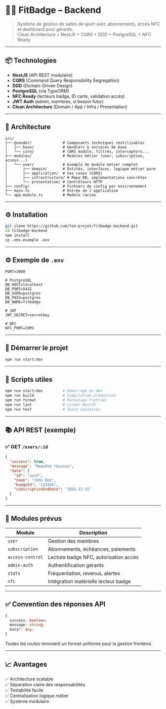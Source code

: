 # 🏋️‍♂️ FitBadge – Backend

> Système de gestion de salles de sport avec abonnements, accès NFC et dashboard pour gérants.  
> Clean Architecture + NestJS + CQRS + DDD + PostgreSQL + NFC Ready

---

## 📦 Technologies

- **NestJS** (API REST modulaire)
- **CQRS** (Command Query Responsibility Segregation)
- **DDD** (Domain-Driven Design)
- **PostgreSQL** (via TypeORM)
- **NFC Ready** (lecteurs badge, ID carte, validation accès)
- **JWT Auth** (admin, membres, si besoin futur)
- **Clean Architecture** (Domain / App / Infra / Presentation)

---

## 🧱 Architecture

```
src/
├── @vendor/              # Composants techniques réutilisables
│   ├── base/             # Handlers & services de base
│   └── core/             # CQRS module, filtres, interceptors...
├── modules/              # Modules métier (user, subscription, access...)
│   └── user/             # Exemple de module métier complet
│       ├── domain/       # Entités, interfaces, logique métier pure
│       ├── application/  # Use cases (CQRS)
│       ├── infrastructure/ # Repo DB, implémentations concrètes
│       └── presentation/ # Contrôleurs HTTP
├── config/               # Fichiers de config par environnement
├── main.ts               # Entrée de l'application
└── app.module.ts         # Module racine
```

---

## ⚙️ Installation

```bash
git clone https://github.com/ton-projet/fitbadge-backend.git
cd fitbadge-backend
npm install
cp .env.example .env
```

---

## ⚙️ Exemple de `.env`

```
PORT=3000

# PostgreSQL
DB_HOST=localhost
DB_PORT=5432
DB_USER=postgres
DB_PASS=postgres
DB_NAME=fitbadge

# JWT
JWT_SECRET=secretkey

# NFC
NFC_PORT=COM3
```

---

## 🚀 Démarrer le projet

```bash
npm run start:dev
```

---

## 🧪 Scripts utiles

```bash
npm run start:dev         # Démarrage en dev
npm run build             # Compilation production
npm run format            # Formatage Prettier
npm run lint              # Linter NestJS
npm run test              # Tests unitaires
```

---

## 📚 API REST (exemple)

### ✅ GET `/users/:id`

```json
{
  "success": true,
  "message": "Requête réussie",
  "data": {
    "id": "uuid",
    "name": "John Doe",
    "badgeId": "123456",
    "subscriptionEndDate": "2025-12-31"
  }
}
```

---

## 🧠 Modules prévus

| Module            | Description |
|------------------|-------------|
| `user`           | Gestion des membres |
| `subscription`   | Abonnements, échéances, paiements |
| `access-control` | Lecture badge NFC, autorisation accès |
| `admin-auth`     | Authentification gérants |
| `stats`          | Fréquentation, revenus, alertes |
| `nfc`            | Intégration matérielle lecteur badge |

---

## ✅ Convention des réponses API

```ts
{
  success: boolean;
  message: string;
  data?: any;
}
```

Toutes les routes renvoient un format uniforme pour la gestion frontend.

---

## 📈 Avantages

✅ Architecture scalable  
✅ Séparation claire des responsabilités  
✅ Testabilité facile  
✅ Centralisation logique métier  
✅ Système modulaire
